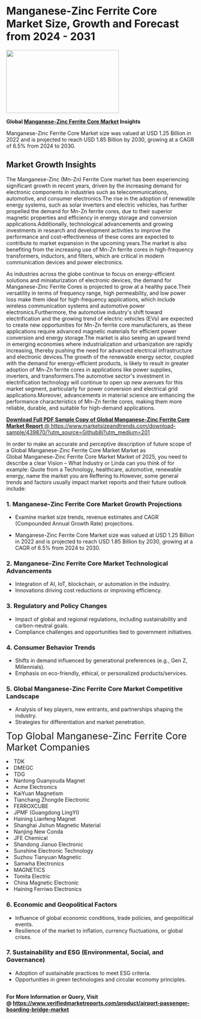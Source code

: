<H1>Manganese-Zinc Ferrite Core Market Size, Growth and Forecast from 2024 - 2031</H1><img class="aligncenter size-medium wp-image-584254" src="https://thirdeyenews.in/wp-content/uploads/2024/09/Global-Market-Research-300x168.jpeg" alt="" width="300" height="168" /><p><strong>Global&nbsp;<a href="https://www.marketsizeandtrends.com/download-sample/439870/?utm_source=Github8j?utm_medium=201">Manganese-Zinc Ferrite Core Market</a> Insights</strong></p><p>Manganese-Zinc Ferrite Core Market size was valued at USD 1.25 Billion in 2022 and is projected to reach USD 1.85 Billion by 2030, growing at a CAGR of 6.5% from 2024 to 2030.</p><p><h2>Market Growth Insights</h2> <p>The Manganese-Zinc (Mn-Zn) Ferrite Core market has been experiencing significant growth in recent years, driven by the increasing demand for electronic components in industries such as telecommunications, automotive, and consumer electronics.The rise in the adoption of renewable energy systems, such as solar inverters and electric vehicles, has further propelled the demand for Mn-Zn ferrite cores, due to their superior magnetic properties and efficiency in energy storage and conversion applications.Additionally, technological advancements and growing investments in research and development activities to improve the performance and cost-effectiveness of these cores are expected to contribute to market expansion in the upcoming years.The market is also benefiting from the increasing use of Mn-Zn ferrite cores in high-frequency transformers, inductors, and filters, which are critical in modern communication devices and power electronics.</p> <p><a href="#"></a></p> <p>As industries across the globe continue to focus on energy-efficient solutions and miniaturization of electronic devices, the demand for Manganese-Zinc Ferrite Cores is projected to grow at a healthy pace.Their versatility in terms of frequency range, high permeability, and low power loss make them ideal for high-frequency applications, which include wireless communication systems and automotive power electronics.Furthermore, the automotive industry's shift toward electrification and the growing trend of electric vehicles (EVs) are expected to create new opportunities for Mn-Zn ferrite core manufacturers, as these applications require advanced magnetic materials for efficient power conversion and energy storage.The market is also seeing an upward trend in emerging economies where industrialization and urbanization are rapidly increasing, thereby pushing the need for advanced electrical infrastructure and electronic devices.The growth of the renewable energy sector, coupled with the demand for energy-efficient products, is likely to result in greater adoption of Mn-Zn ferrite cores in applications like power supplies, inverters, and transformers.The automotive sector's investment in electrification technology will continue to open up new avenues for this market segment, particularly for power conversion and electrical grid applications.Moreover, advancements in material science are enhancing the performance characteristics of Mn-Zn ferrite cores, making them more reliable, durable, and suitable for high-demand applications.</p> <p><a href="#"></p><p><span class=""><strong>Download Full PDF Sample Copy of Global Manganese-Zinc Ferrite Core Market Report</strong> @ <a href="https://www.marketsizeandtrends.com/download-sample/439870/?utm_source=Github8j?utm_medium=201" target="_blank">https://www.marketsizeandtrends.com/download-sample/439870/?utm_source=Github8j?utm_medium=201</a></span></p><p>In order to make an accurate and perceptive description of future scope of a Global&nbsp;Manganese-Zinc Ferrite Core Market Market as Global&nbsp;Manganese-Zinc Ferrite Core Market Market of 2025, you need to describe a clear Vision &ndash; What Industry or Linda can you think of for example: Quote from a Technology, healthcare, automotive, renewable energy, name the market you are Reffering to.However, some general trends and factors usually impact market reports and their future outlook include:</p><h3>1.&nbsp;<strong>Manganese-Zinc Ferrite Core Market Growth Projections</strong></h3><ul><li>Examine market size trends, revenue estimates and CAGR (Compounded Annual Growth Rate) projections.</li><li><p>Manganese-Zinc Ferrite Core Market size was valued at USD 1.25 Billion in 2022 and is projected to reach USD 1.85 Billion by 2030, growing at a CAGR of 6.5% from 2024 to 2030.</p></li></ul><h3>2.&nbsp;<strong>Manganese-Zinc Ferrite Core Market Technological Advancements</strong></h3><ul><li>Integration of AI, IoT, blockchain, or automation in the industry.</li><li>Innovations driving cost reductions or improving efficiency.</li></ul><h3>3.&nbsp;<strong>Regulatory and Policy Changes</strong></h3><ul><li>Impact of global and regional regulations, including sustainability and carbon-neutral goals.</li><li>Compliance challenges and opportunities tied to government initiatives.</li></ul><h3>4.&nbsp;<strong>Consumer Behavior Trends</strong></h3><ul><li>Shifts in demand influenced by generational preferences (e.g., Gen Z, Millennials).</li><li>Emphasis on eco-friendly, ethical, or personalized products/services.</li></ul><h3>5.&nbsp;<strong>Global Manganese-Zinc Ferrite Core Market Competitive Landscape</strong></h3><ul><li>Analysis of key players, new entrants, and partnerships shaping the industry.</li><li>Strategies for differentiation and market penetration.</li></ul><p data-pm-slice="1 1 []"><span style="color: inherit; font-family: inherit; font-size: 25px;">Top Global Manganese-Zinc Ferrite Core Market Companies</span></p><div class="" data-test-id=""><p><li>TDK</li><li> DMEGC</li><li> TDG</li><li> Nantong Guanyouda Magnet</li><li> Acme Electronics</li><li> KaiYuan Magnetism</li><li> Tianchang Zhongde Electronic</li><li> FERROXCUBE</li><li> JPMF (Guangdong LingYI)</li><li> Haining Lianfeng Magnet</li><li> Shanghai Jishun Magnetic Material</li><li> Nanjing New Conda</li><li> JFE Chemical</li><li> Shandong Jianuo Electronic</li><li> Sunshine Electronic Technology</li><li> Suzhou Tianyuan Magnetic</li><li> Samwha Electronics</li><li> MAGNETICS</li><li> Tomita Electric</li><li> China Magnetic Electronic</li><li> Haining Ferriwo Electronics</li></p></div><h3>6.&nbsp;<strong>Economic and Geopolitical Factors</strong></h3><ul><li>Influence of global economic conditions, trade policies, and geopolitical events.</li><li>Resilience of the market to inflation, currency fluctuations, or global crises.</li></ul><h3>7.&nbsp;<strong>Sustainability and ESG (Environmental, Social, and Governance)</strong></h3><ul><li>Adoption of sustainable practices to meet ESG criteria.</li><li>Opportunities in green technologies and circular economy principles.</li></ul><h2><strong style="font-size: 14px;">For More Information or Query, Visit @&nbsp;</strong><a style="background-color: #ffffff; font-size: 14px;" href="https://www.marketsizeandtrends.com/report/manganese-zinc-ferrite-core-market/" target="_blank">https://www.verifiedmarketreports.com/product/airport-passenger-boarding-bridge-market</a></h2>